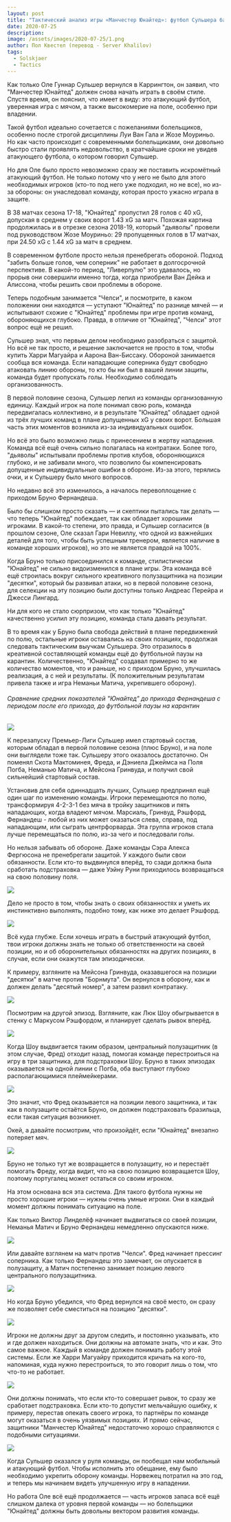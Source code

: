 ```yaml
---
layout: post
title: "Тактический анализ игры «Манчестер Юнайтед»: футбол Сульшера базируется на обороне"
date: 2020-07-25
description: 
image: /assets/images/2020-07-25/1.png
author: Пол Квестел (перевод - Server Khalilov)
tags: 
  - Solskjaer
  - Tactics
---
```



Как только Оле Гуннар Сульшер вернулся в Каррингтон, он заявил, что "Манчестер Юнайтед" должен снова начать играть в своём стиле. Спустя время, он пояснил, что имеет в виду: это атакующий футбол, уверенная игра с мячом, а также высокомерие на поле, особенно при владении.

Такой футбол идеально сочетается с пожеланиями болельщиков, особенно после строгой дисциплины Луи Ван Гала и Жозе Моуриньо. Но как часто происходит с современными болельщиками, они довольно быстро стали проявлять недовольство, в кратчайшие сроки не увидев атакующего футбола, о котором говорил Сульшер.

Но для Оле было просто невозможно сразу же поставить искромётный атакующий футбол. Не только потому что у него не было для этого необходимых игроков (кто-то под него уже подходил, но не все), но из-за обороны: он унаследовал команду, которая просто ужасно играла в защите.

В 38 матчах сезона 17-18, "Юнайтед" пропустил 28 голов с 40 xG, допуская в среднем у своих ворот 1.43 xG за матч. Похожая картина продолжилась и в отрезке сезона 2018-19, который "дьяволы" провели под руководством Жозе Моуриньо: 29 пропущенных голов в 17 матчах, при 24.50 xG с 1.44 xG за матч в среднем.

В современном футболе просто нельзя пренебрегать обороной. Подход "забить больше голов, чем соперник" не работает в долгосрочной перспективе. В какой-то период, "Ливерпулю" это удавалось, но прорыв они совершили именно тогда, когда приобрели Ван Дейка и Алиссона, чтобы решить свои проблемы в обороне.

Теперь подобным занимается "Челси", и посмотрите, в каком положении они находятся — уступают "Юнайтед" по разнице мячей — и испытывают схожие с "Юнайтед" проблемы при игре против команд, обороняющихся глубоко. Правда, в отличие от "Юнайтед", "Челси" этот вопрос ещё не решил.

Сульшер знал, что первым делом необходимо разобраться с защитой. Но всё не так просто, и решение заключается не просто в том, чтобы купить Харри Магуайра и Аарона Ван-Биссаку. Обороной занимается сообща вся команда. Если нападающие соперника будут свободно атаковать линию обороны, то кто бы ни был в вашей линии защиты, команда будет пропускать голы. Необходимо соблюдать организованность.

В первой половине сезона, Сульшер лепил из команды организованную единицу. Каждый игрок на поле понимал свою роль, команда передвигалась коллективно, и в результате "Юнайтед" обладает одной из трёх лучших команд в плане допущенных xG у своих ворот. Большая часть этих моментов возникла из-за индивидуальных ошибок.

Но всё это было возможно лишь с принесением в жертву нападения. Команда всё ещё очень сильно полагалась на контратаки. Более того, "дьяволы" испытывали проблемы против клубов, обороняющихся глубоко, и не забивали много, что позволило бы компенсировать допущенные индивидуальные ошибки в обороне. Из-за этого, терялись очки, и к Сульшеру было много вопросов.

Но недавно всё это изменилось, а началось перевоплощение с приходом Бруно Фернандеша.

Было бы слишком просто сказать — и скептики пытались так делать — что теперь "Юнайтед" побеждает, так как обладает хорошими игроками. В какой-то степени, это правда, и Сульшер согласится (в прошлом сезоне, Оле сказал Гари Невиллу, что одной из важнейших деталей для того, чтобы быть успешным тренером, является наличие в команде хороших игроков), но это не является правдой на 100%.

Когда Бруно только присоединился к команде, стилистически "Юнайтед" не сильно видоизменился в плане игры. Эта команда всё ещё строилась вокруг сильного креативного полузащитника на позиции "десятки", который бы развивал атаки, но в первой половине сезона, для селекции на эту позицию были доступны только Андреас Перейра и Джесси Лингард.

Ни для кого не стало сюрпризом, что как только "Юнайтед" качественно усилил эту позицию, команда стала давать результат.

В то время как у Бруно была свобода действий в плане передвижений по полю, остальные игроки оставались на своих позициях, продолжая следовать тактическим выучкам Сульшера. Это отразилось в креативной составляющей команды ещё до футбольной паузы на карантин. Количественно, "Юнайтед" создавал примерно то же количество моментов, что и раньше, но с приходом Бруно, улучшилась реализация, а с ней и результаты. (К положительным результатам привела также и игра Неманьи Матича, укрепившего оборону).

###### Сравнение средних показателей "Юнайтед" до прихода Фернандеша с периодом после его прихода, до футбольной паузы на карантин
![](/assets/images/2020-07-25/2.png)

К перезапуску Премьер-Лиги Сульшер имел стартовый состав, которым обладал в первой половине сезона (плюс Бруно), и на поле они выглядели тоже так. Сульшеру этого оказалось достаточно. Он поменял Скота Мактоминея, Фреда, и Дэниела Джеймса на Поля Погба, Неманью Матича, и Мейсона Гринвуда, и получил свой сильнейший стартовый состав.

Установив для себя одиннадцать лучших, Сульшер предпринял ещё один шаг по изменению команды. Игроки перемещаются по полю, трансформируя 4-2-3-1 без мяча в тройку защитников и пять нападающих, когда владеют мячом. Марсиаль, Гринвуд, Рэшфорд, Фернандеш - любой из них может оказаться слева, справа, под нападающим, или сыграть центрфорварда. Эта группа игроков стала лучше перемещаться по полю, из-за чего и последовали голы.

Но нельзя забывать об обороне. Даже команды Сэра Алекса Фергюсона не пренебрегали защитой. У каждого были свои обязанности. Если кто-то выдвинулся вперёд, то сзади должна была сработать подстраховка — даже Уэйну Руни приходилось возвращаться на свою половину поля.

![](/assets/images/2020-07-25/3.gif)

Дело не просто в том, чтобы знать о своих обязанностях и уметь их инстинктивно выполнять, подобно тому, как ниже это делает Рэшфорд.

![](/assets/images/2020-07-25/4.gif)


Всё куда глубже. Если хочешь играть в быстрый атакующий футбол, твои игроки должны знать не только об ответственности на своей позиции, но и об оборонительных обязанностях на других позициях, в случае, если они окажутся там эпизодически.

К примеру, взгляните на Мейсона Гринвуда, оказавшегося на позиции "десятки" в матче против "Борнмута". Он вернулся в оборону, как и должен делать "десятый номер", а затем развил контратаку.

![](/assets/images/2020-07-25/5.gif)

Посмотрим на другой эпизод. Взгляните, как Люк Шоу обыгрывается в стенку с Маркусом Рэшфордом, и планирует сделать рывок вперёд.

![](/assets/images/2020-07-25/6.png)

Когда Шоу выдвигается таким образом, центральный полузащитник (в этом случае, Фред) отходит назад, помогая команде перестроиться на игру в три защитника, для подстраховки Шоу. Бруно в таких эпизодах оказывается на одной линии с Погба, оба выступают глубоко располагающимися плеймейкерами.

![](/assets/images/2020-07-25/7.gif)

Это значит, что Фред оказывается на позиции левого защитника, и так как в полузащите остаётся Бруно, он должен подстраховать бразильца, если такая ситуация возникнет.

Окей, а давайте посмотрим, что произойдёт, если "Юнайтед" внезапно потеряет мяч.

![](/assets/images/2020-07-25/8.gif)

Бруно не только тут же возвращается в полузащиту, но и перестаёт помогать Фреду, когда видит, что на свою позицию возвращается Шоу, поэтому португалец может остаться со своим игроком.

На этом основана вся эта система. Для такого футбола нужны не просто хорошие игроки — нужны очень умные игроки. Они в каждый момент должны понимать ситуацию на поле.

Как только Виктор Линделёф начинает выдвигаться со своей позиции, Неманья Матич и Бруно Фернандеш немедленно опускаются ниже.

![](/assets/images/2020-07-25/9.gif)

Или давайте взглянем на матч против "Челси". Фред начинает прессинг соперника. Как только Фернандеш это замечает, он опускается в полузащиту, а Матич постепенно занимает позицию левого центрального полузащитника.

![](/assets/images/2020-07-25/10.gif)

Но когда Бруно убедился, что Фред вернулся на своё место, он сразу же позволяет себе сместиться на позицию "десятки".

![](/assets/images/2020-07-25/11.gif)

Игроки не должны друг за другом следить, и постоянно указывать, кто и где должен находиться. Они должны на автомате знать, что и как. Это самое важное. Каждый в команде должен понимать работу этой системы. Если же Харри Магуайру приходится кричать на кого-то, напоминая, куда нужно перестроиться, то это говорит лишь о том, что что-то не работает.

![](/assets/images/2020-07-25/12.gif)

Они должны понимать, что если кто-то совершает рывок, то сразу же сработает подстраховка. Если кто-то допустит мельчайшую ошибку, к примеру, перестав опекать своего игрока, то партнёры по команде могут оказаться в очень уязвимых позициях. И прямо сейчас, защитники "Манчестер Юнайтед" недостаточно хорошо справляются с подобными ситуациями.

![](/assets/images/2020-07-25/13.gif)

Когда Сульшер оказался у руля команды, он пообещал нам мобильный и атакующий футбол. Чтобы исполнить это обещание, ему было необходимо укрепить оборону команды. Норвежец потратил на это год, и теперь мы начинаем видеть улучшенную игру в нападении. 

Но работа Оле всё ещё продолжается — часть игроков запаса всё ещё слишком далека от уровня первой команды — но болельщики "Юнайтед" должны быть довольны вектором развития команды.
